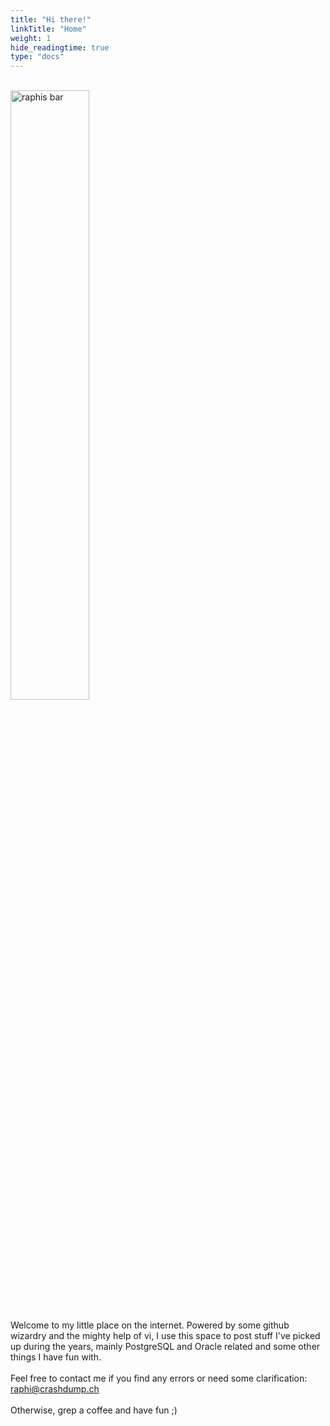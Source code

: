```yaml
---
title: "Hi there!"
linkTitle: "Home"
weight: 1
hide_readingtime: true
type: "docs"
---
```

<br>
<img class="floatimg" src="/bar.jpg" alt="raphis bar" width="50%" height="50%"/>
<br>
<br>
Welcome to my little place on the internet. Powered by some github wizardry and the mighty help of vi, I use this space to post stuff I've picked up during the years, mainly PostgreSQL and Oracle related and some other things I have fun with. 
<br>
<br>
Feel free to contact me if you find any errors or need some clarification: <a href="mailto:raphi@crashdump.ch">raphi@crashdump.ch</a>
<br>
<br>
Otherwise, grep a coffee and have fun ;)  
</p>
<div style="clear: both;"></div>
